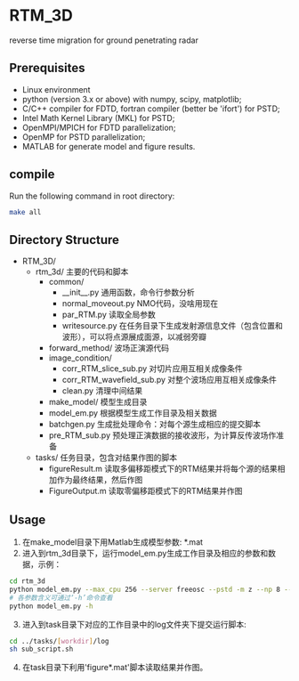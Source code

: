 # RTM_3D

reverse time migration for ground penetrating radar

## Prerequisites

- Linux environment
- python (version 3.x or above) with numpy, scipy, matplotlib;
- C/C++ compiler for FDTD, fortran compiler (better be 'ifort') for PSTD;
- Intel Math Kernel Library (MKL) for PSTD;
- OpenMPI/MPICH for FDTD parallelization;
- OpenMP for PSTD parallelization;
- MATLAB for generate model and figure results.

## compile

Run the following command in root directory:

```bash
make all
```

## Directory Structure

- RTM_3D/
  - rtm_3d/  主要的代码和脚本
    - common/
      -  \_\_init__.py  通用函数，命令行参数分析
      -  normal_moveout.py  NMO代码，没啥用现在
      -  par_RTM.py  读取全局参数
      -  writesource.py  在任务目录下生成发射源信息文件（包含位置和波形），可以将点源展成面源，以减弱旁瓣
    - forward_method/  波场正演源代码
    - image_condition/  
      - corr_RTM_slice_sub.py  对切片应用互相关成像条件
      - corr_RTM_wavefield_sub.py  对整个波场应用互相关成像条件
      - clean.py  清理中间结果
    - make_model/  模型生成目录
    - model_em.py  根据模型生成工作目录及相关数据
    - batchgen.py  生成批处理命令：对每个源生成相应的提交脚本
    - pre_RTM_sub.py  预处理正演数据的接收波形，为计算反传波场作准备
  - tasks/  任务目录，包含对结果作图的脚本
    - figureResult.m  读取多偏移距模式下的RTM结果并将每个源的结果相加作为最终结果，然后作图
    - FigureOutput.m  读取零偏移距模式下的RTM结果并作图

## Usage
 
1. 在make_model目录下用Matlab生成模型参数: *.mat
2. 进入到rtm_3d目录下，运行model_em.py生成工作目录及相应的参数和数据，示例：
```bash
cd rtm_3d
python model_em.py --max_cpu 256 --server freeosc --pstd -m z --np 8 --steps zc --model make_model/[modelname].mat
# 各参数含义可通过‘-h’命令查看
python model_em.py -h
```
3. 进入到task目录下对应的工作目录中的log文件夹下提交运行脚本:
```bash
cd ../tasks/[workdir]/log
sh sub_script.sh
```
4. 在task目录下利用'figure*.mat'脚本读取结果并作图。